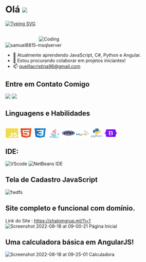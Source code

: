 # Olá <img src="https://camo.githubusercontent.com/e8e7b06ecf583bc040eb60e44eb5b8e0ecc5421320a92929ce21522dbc34c891/68747470733a2f2f6d656469612e67697068792e636f6d2f6d656469612f6876524a434c467a6361737252346961377a2f67697068792e676966" width="50">

[![Typing SVG](https://readme-typing-svg.herokuapp.com?font=Mouse+Memoirs&size=65&pause=500&color=FF1493&vCenter=true&width=600&height=70&lines=Eu+Sou+Queilla+Bacelar)](https://git.io/typing-svg)

<br/>
<img align="right" alt="Coding" width="400" src="https://raw.githubusercontent.com/gist/Banou26/f19dfc5599bc02861cf7ec8758ea1399/raw/fbed6c395374df2e3817ee0f9358a9e1ea16f0a2/NewGame.gif"><br />
<img align="center" alt="samuel8815-msqlserver"  src="https://komarev.com/ghpvc/?username=quilla&style=flat-square">


- 🌱 Atualmente aprendendo JavaScript, C#, Python e Angular.
- 💞️ Estou procurando colaborar em projetos iniciantes!
- 📫 queillacristina96@gmail.com


## Entre em Contato Comigo



  <a href = "mailto:queillacristina96@gmail.com"><img src="https://img.shields.io/badge/-Gmail-%23333?style=for-the-badge&logo=gmail&logoColor=white" target="_blank"></a>
  <a href="https://www.linkedin.com/in/queilla-bacelar-555023228" target="_blank"><img src="https://img.shields.io/badge/-LinkedIn-%230077B5?style=for-the-badge&logo=linkedin&logoColor=white" target="_blank"></a>


## Linguagens e Habilidades 



<div style="display: inline_block"><br>
<img align="center" alt="samuel" height="30" width="40" src="https://raw.githubusercontent.com/devicons/devicon/master/icons/javascript/javascript-plain.svg">
<img align="center" alt="samuel" height="30" width="40" src="https://raw.githubusercontent.com/devicons/devicon/master/icons/html5/html5-original.svg"> 
<img align="center" alt="samuel" height="30" width="40" src="https://raw.githubusercontent.com/devicons/devicon/master/icons/css3/css3-original.svg">
<img align="center" alt="samuel" height="30" width="40" src="https://raw.githubusercontent.com/devicons/devicon/master/icons/java/java-original.svg">
<img align="center" alt="samuel" height="30" width="40" src="https://raw.githubusercontent.com/devicons/devicon/master/icons/php/php-original.svg">
<img align="center" alt="samuel" height="30" width="40" src="https://raw.githubusercontent.com/devicons/devicon/master/icons/mysql/mysql-original-wordmark.svg">   
  <img align="center" alt="samuel" height="30" width="40" src="https://raw.githubusercontent.com/devicons/devicon/master/icons/python/python-original-wordmark.svg">  
<img align="center" alt="samuel" height="30" width="40" src="https://raw.githubusercontent.com/devicons/devicon/master/icons/bootstrap/bootstrap-original.svg">    

<br/>

##

  
##  IDE:

 
  ![ VScode ](https://img.shields.io/badge/Visual_Studio_Code-0078D4?style=for-the-badge&logo=visual%20studio%20code&logoColor=white)
  ![NetBeans IDE](https://img.shields.io/badge/NetBeansIDE-1B6AC6.svg?style=for-the-badge&logo=apache-netbeans-ide&logoColor=white)
     



## Tela de Cadastro JavaScript
![fwdfs](https://user-images.githubusercontent.com/97989930/184999983-a4a6bd44-2795-4f9d-bf32-a2f006548503.png)

## Site completo e funcional com domínio.
 Link do Site : https://shalomgrup.ml/?i=1
![Screenshot 2022-08-18 at 09-00-21 Página Inicial](https://user-images.githubusercontent.com/97989930/185788784-85134b4e-0c39-4b9d-8ed2-023c6ad5d7ce.png)

## Uma calculadora básica em AngularJS!
![Screenshot 2022-08-18 at 09-25-01 Calculadora](https://user-images.githubusercontent.com/97989930/185789013-0df974cb-8caf-4b0c-b9bc-259d5e9444cc.png)






